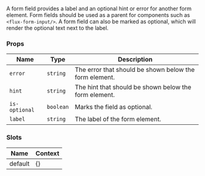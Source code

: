 # <flux-form-field/>

A form field provides a label and an optional hint or error for another form element. Form fields
should be used as a parent for components such as `<flux-form-input/>`. A form field can also be marked
as optional, which will render the optional text next to the label.

### Props

| Name          | Type      | Description                                            |
|---------------|-----------|--------------------------------------------------------|
| `error`       | `string`  | The error that should be shown below the form element. |
| `hint`        | `string`  | The hint that should be shown below the form element.  |
| `is-optional` | `boolean` | Marks the field as optional.                           |
| `label`       | `string`  | The label of the form element.                         |

### Slots

| Name    | Context |
|---------|---------|
| default | {}      |
